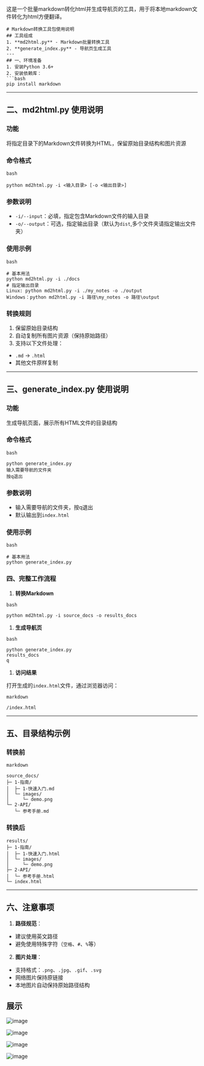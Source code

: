 这是一个批量markdown转化html并生成导航页的工具，用于将本地markdown文件转化为html方便翻译。


````
# Markdown转换工具包使用说明
## 工具组成
1. ​**md2html.py**​ - Markdown批量转换工具
2. ​**generate_index.py**​ - 导航页生成工具
---
## 一、环境准备
1. 安装Python 3.6+
2. 安装依赖库：
```bash
pip install markdown
````

---

## 二、md2html.py 使用说明

### 功能

将指定目录下的Markdown文件转换为HTML，保留原始目录结构和图片资源

### 命令格式

```
bash
```

```
python md2html.py -i <输入目录> [-o <输出目录>]
```

### 参数说明

* `-i/--input`：必填，指定包含Markdown文件的输入目录
* `-o/--output`：可选，指定输出目录（默认为`dist`,多个文件夹请指定输出文件夹）

### 使用示例

```
bash
```

```
# 基本用法
python md2html.py -i ./docs
# 指定输出目录
Linux: python md2html.py -i ./my_notes -o ./output
Windows：python md2html.py -i 路径\my_notes -o 路径\output
```

### 转换规则

1. 保留原始目录结构
2. 自动复制所有图片资源（保持原始路径）
3. 支持以下文件处理：

* `.md` → `.html`
* 其他文件原样复制

---

## 三、generate\_index.py 使用说明

### 功能

生成导航页面，展示所有HTML文件的目录结构

### 命令格式

```
bash
```

```
python generate_index.py
输入需要导航的文件夹
按q退出
```

### 参数说明

* 输入需要导航的文件夹，按q退出
* 默认输出到`index.html`

### 使用示例

```
bash
```

```
# 基本用法
python generate_index.py
```

### 四、完整工作流程

1. ​**转换Markdown**

```
bash
```

```
python md2html.py -i source_docs -o results_docs
```

1. ​**生成导航页**

```
bash
```

```
python generate_index.py
results_docs
q
```

1. ​**访问结果**

打开生成的`index.html`文件，通过浏览器访问：

```
markdown
```

```
/index.html
```

---

## 五、目录结构示例

### 转换前

```
markdown
```

```
source_docs/
├─ 1-指南/
│  ├─ 1-快速入门.md
│  └─ images/
│     └─ demo.png
└─ 2-API/
   └─ 参考手册.md
```

### 转换后

```
results/
├─ 1-指南/
│  ├─ 1-快速入门.html
│  └─ images/
│     └─ demo.png
├─ 2-API/
│  └─ 参考手册.html
└─ index.html
```

---

## 六、注意事项

1. ​**路径规范**：

* 建议使用英文路径
* 避免使用特殊字符（`空格`、`#`、`%`等）
2. ​**图片处理**：

* 支持格式：`.png`、`.jpg`、`.gif`、`.svg`
* 网络图片保持原链接
* 本地图片自动保持原始路径结构

##



## 展示
![image](https://github.com/user-attachments/assets/b6ce6885-464a-401b-b7ca-d3d6609c5c5d)


![image](https://github.com/user-attachments/assets/2a33e2f5-c21c-4dc2-aecb-94de96a3a5e0)


![image](https://github.com/user-attachments/assets/5a4a6be8-da51-4d92-aa3b-0d97ae17ab31)


![image](https://github.com/user-attachments/assets/c732ac05-f440-4fe0-87b7-14f588508e7c)

##
